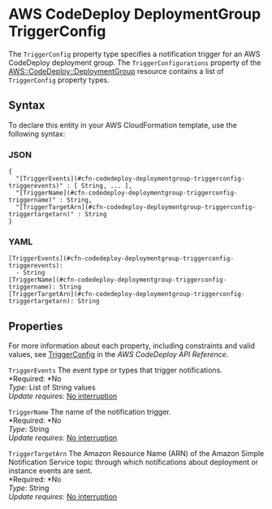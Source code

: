 # AWS CodeDeploy DeploymentGroup TriggerConfig<a name="aws-properties-codedeploy-deploymentgroup-triggerconfig"></a>

The `TriggerConfig` property type specifies a notification trigger for an AWS CodeDeploy deployment group\. The `TriggerConfigurations` property of the [AWS::CodeDeploy::DeploymentGroup](aws-resource-codedeploy-deploymentgroup.md) resource contains a list of `TriggerConfig` property types\.

## Syntax<a name="aws-properties-codedeploy-deploymentgroup-triggerconfig-syntax"></a>

To declare this entity in your AWS CloudFormation template, use the following syntax:

### JSON<a name="aws-properties-codedeploy-deploymentgroup-triggerconfig-syntax.json"></a>

```
{
  "[TriggerEvents](#cfn-codedeploy-deploymentgroup-triggerconfig-triggerevents)" : [ String, ... ],
  "[TriggerName](#cfn-codedeploy-deploymentgroup-triggerconfig-triggername)" : String,
  "[TriggerTargetArn](#cfn-codedeploy-deploymentgroup-triggerconfig-triggertargetarn)" : String
}
```

### YAML<a name="aws-properties-codedeploy-deploymentgroup-triggerconfig-syntax.yaml"></a>

```
[TriggerEvents](#cfn-codedeploy-deploymentgroup-triggerconfig-triggerevents): 
  - String
[TriggerName](#cfn-codedeploy-deploymentgroup-triggerconfig-triggername): String
[TriggerTargetArn](#cfn-codedeploy-deploymentgroup-triggerconfig-triggertargetarn): String
```

## Properties<a name="aws-properties-codedeploy-deploymentgroup-triggerconfig-properties"></a>

For more information about each property, including constraints and valid values, see [TriggerConfig](http://docs.aws.amazon.com/codedeploy/latest/APIReference/API_TriggerConfig.html) in the *AWS CodeDeploy API Reference*\.

`TriggerEvents`  <a name="cfn-codedeploy-deploymentgroup-triggerconfig-triggerevents"></a>
The event type or types that trigger notifications\.  
*Required: *No  
*Type*: List of String values  
*Update requires*: [No interruption](using-cfn-updating-stacks-update-behaviors.md#update-no-interrupt)

`TriggerName`  <a name="cfn-codedeploy-deploymentgroup-triggerconfig-triggername"></a>
The name of the notification trigger\.  
*Required: *No  
*Type*: String  
*Update requires*: [No interruption](using-cfn-updating-stacks-update-behaviors.md#update-no-interrupt)

`TriggerTargetArn`  <a name="cfn-codedeploy-deploymentgroup-triggerconfig-triggertargetarn"></a>
The Amazon Resource Name \(ARN\) of the Amazon Simple Notification Service topic through which notifications about deployment or instance events are sent\.  
*Required: *No  
*Type*: String  
*Update requires*: [No interruption](using-cfn-updating-stacks-update-behaviors.md#update-no-interrupt)